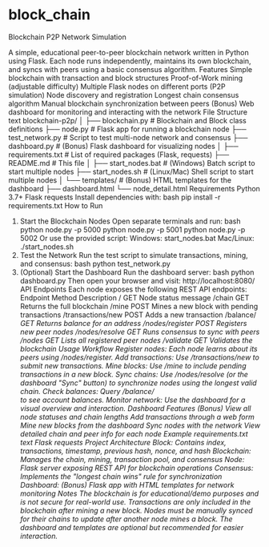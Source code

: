 # block_chain
Blockchain P2P Network Simulation

A simple, educational peer-to-peer blockchain network written in Python using Flask. Each node runs independently, maintains its own blockchain, and syncs with peers using a basic consensus algorithm.
Features
Simple blockchain with transaction and block structures
Proof-of-Work mining (adjustable difficulty)
Multiple Flask nodes on different ports (P2P simulation)
Node discovery and registration
Longest chain consensus algorithm
Manual blockchain synchronization between peers
(Bonus) Web dashboard for monitoring and interacting with the network
File Structure
text
blockchain-p2p/
│
├── blockchain.py          # Blockchain and Block class definitions
├── node.py                # Flask app for running a blockchain node
├── test_network.py        # Script to test multi-node network and consensus
├── dashboard.py           # (Bonus) Flask dashboard for visualizing nodes
│
├── requirements.txt       # List of required packages (Flask, requests)
├── README.md              # This file
│
├── start_nodes.bat        # (Windows) Batch script to start multiple nodes
├── start_nodes.sh         # (Linux/Mac) Shell script to start multiple nodes
│
└── templates/             # (Bonus) HTML templates for the dashboard
    ├── dashboard.html
    └── node_detail.html
Requirements
Python 3.7+
Flask
requests
Install dependencies with:
bash
pip install -r requirements.txt
How to Run
1. Start the Blockchain Nodes
Open separate terminals and run:
bash
python node.py -p 5000
python node.py -p 5001
python node.py -p 5002
Or use the provided script:
Windows: start_nodes.bat
Mac/Linux: ./start_nodes.sh
2. Test the Network
Run the test script to simulate transactions, mining, and consensus:
bash
python test_network.py
3. (Optional) Start the Dashboard
Run the dashboard server:
bash
python dashboard.py
Then open your browser and visit: http://localhost:8080/
API Endpoints
Each node exposes the following REST API endpoints:
Endpoint	Method	Description
/	GET	Node status message
/chain	GET	Returns the full blockchain
/mine	POST	Mines a new block with pending transactions
/transactions/new	POST	Adds a new transaction
/balance/<address>	GET	Returns balance for an address
/nodes/register	POST	Registers new peer nodes
/nodes/resolve	GET	Runs consensus to sync with peers
/nodes	GET	Lists all registered peer nodes
/validate	GET	Validates the blockchain
Usage Workflow
Register nodes: Each node learns about its peers using /nodes/register.
Add transactions: Use /transactions/new to submit new transactions.
Mine blocks: Use /mine to include pending transactions in a new block.
Sync chains: Use /nodes/resolve (or the dashboard "Sync" button) to synchronize nodes using the longest valid chain.
Check balances: Query /balance/<address> to see account balances.
Monitor network: Use the dashboard for a visual overview and interaction.
Dashboard Features (Bonus)
View all node statuses and chain lengths
Add transactions through a web form
Mine new blocks from the dashboard
Sync nodes with the network
View detailed chain and peer info for each node
Example requirements.txt
text
Flask
requests
Project Architecture
Block: Contains index, transactions, timestamp, previous hash, nonce, and hash
Blockchain: Manages the chain, mining, transaction pool, and consensus
Node: Flask server exposing REST API for blockchain operations
Consensus: Implements the "longest chain wins" rule for synchronization
Dashboard: (Bonus) Flask app with HTML templates for network monitoring
Notes
The blockchain is for educational/demo purposes and is not secure for real-world use.
Transactions are only included in the blockchain after mining a new block.
Nodes must be manually synced for their chains to update after another node mines a block.
The dashboard and templates are optional but recommended for easier interaction.
